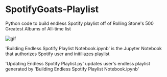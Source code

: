 # SpotifyGoats-Playlist
Python code to build endless Spotify playlist off of Rolling Stone's 500 Greatest Albums of All-time list

![gif](./gif.gif)

'Building Endless Spotify Playlist Notebook.ipynb' is the Jupyter Notebook that authorizes Spotify user and initiliazes playlist

'Updating Endless Spotify Playlist.py' updates user's endless playlist generated by 'Building Endless Spotify Playlist Notebook.ipynb'
